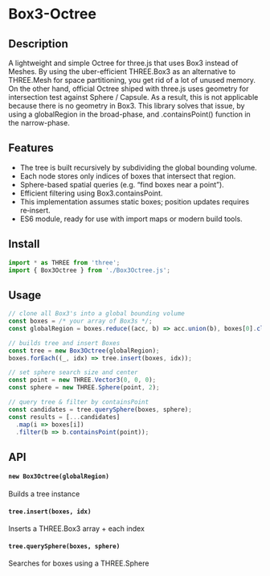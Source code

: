 # Box3-Octree

## Description
A lightweight and simple Octree for three.js that uses Box3 instead of Meshes.
By using the uber-efficient THREE.Box3 as an alternative to THREE.Mesh for space partitioning, you get rid of a lot of unused memory.
On the other hand, official Octree shiped with three.js uses geometry for intersection test against Sphere / Capsule. As a result, this is not applicable because there is no geometry in Box3.
This library solves that issue, by using a globalRegion in the broad-phase, and .containsPoint() function in the narrow-phase. 

## Features
- The tree is built recursively by subdividing the global bounding volume.
- Each node stores only indices of boxes that intersect that region.
- Sphere-based spatial queries (e.g. “find boxes near a point”).
- Efficient filtering using Box3.containsPoint.
- This implementation assumes static boxes; position updates requires re‑insert.
- ES6 module, ready for use with import maps or modern build tools.

## Install
```js
import * as THREE from 'three';
import { Box3Octree } from './Box3Octree.js';
```

## Usage
```js
// clone all Box3's into a global bounding volume
const boxes = /* your array of Box3s */;
const globalRegion = boxes.reduce((acc, b) => acc.union(b), boxes[0].clone());

// builds tree and insert Boxes
const tree = new Box3Octree(globalRegion);
boxes.forEach((_, idx) => tree.insert(boxes, idx));

// set sphere search size and center
const point = new THREE.Vector3(0, 0, 0);
const sphere = new THREE.Sphere(point, 2);

// query tree & filter by containsPoint
const candidates = tree.querySphere(boxes, sphere);
const results = [...candidates]
  .map(i => boxes[i])
  .filter(b => b.containsPoint(point));
```

## API
#### `new Box3Octree(globalRegion)`
Builds a tree instance

#### `tree.insert(boxes, idx)`
Inserts a THREE.Box3 array + each index

#### `tree.querySphere(boxes, sphere)`
Searches for boxes using a THREE.Sphere
